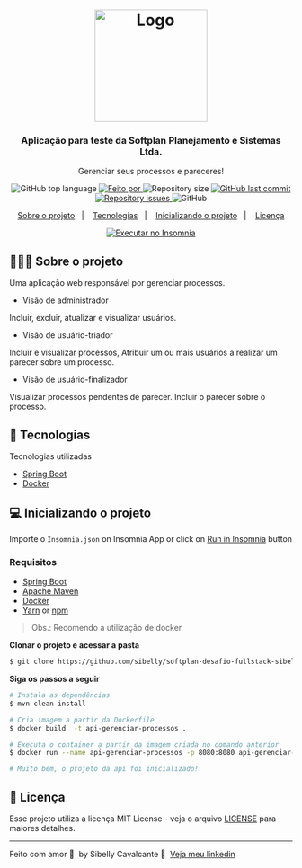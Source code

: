 <h1 align="center">
  <img alt="Logo" src="https://www.softplan.com.br/wp-content/themes/softplan-2019/imagens/logo_versao_positiva.svg" width="200px">
</h1>

<h3 align="center">
  Aplicação para teste da Softplan Planejamento e Sistemas Ltda.
</h3>

<p align="center">Gerenciar seus processos e pareceres!</p>

<p align="center">
  <img alt="GitHub top language" src="https://img.shields.io/github/languages/top/sibelly/softplan-desafio-fullstack-sibelly-cavalcante?color=%23FF9000">

  <a href="https://www.linkedin.com/in/sibelly/" target="_blank" rel="noopener noreferrer">
    <img alt="Feito por" src="https://img.shields.io/badge/made%20by-sibelly%20cavalcante-%23FF9000">
  </a>

  <img alt="Repository size" src="https://img.shields.io/github/repo-size/sibelly/softplan-desafio-fullstack-sibelly-cavalcante?color=%23FF9000">

  <a href="https://github.com/sibelly/softplan-desafio-fullstack-sibelly-cavalcante/commits/master">
    <img alt="GitHub last commit" src="https://img.shields.io/github/last-commit/sibelly/softplan-desafio-fullstack-sibelly-cavalcante?color=%23FF9000">
  </a>

  <a href="https://github.com/sibelly/softplan-desafio-fullstack-sibelly-cavalcante/issues">
    <img alt="Repository issues" src="https://img.shields.io/github/issues/sibelly/softplan-desafio-fullstack-sibelly-cavalcante?color=%23FF9000">
  </a>

  <img alt="GitHub" src="https://img.shields.io/github/license/sibelly/softplan-desafio-fullstack-sibelly-cavalcante?color=%23FF9000">
</p>

<p align="center">
  <a href="#%EF%B8%8F-sobre-o-projeto">Sobre o projeto</a>&nbsp;&nbsp;&nbsp;|&nbsp;&nbsp;&nbsp;
  <a href="#-tecnologias">Tecnologias</a>&nbsp;&nbsp;&nbsp;|&nbsp;&nbsp;&nbsp;
  <a href="#-inicializando-o-projeto">Inicializando o projeto</a>&nbsp;&nbsp;&nbsp;|&nbsp;&nbsp;&nbsp;
  <a href="#-licenca">Licença</a>
</p>

<p id="insomniaButton" 
align="center">
  <a href="https://insomnia.rest/run/?label=ApiGerenciarProcessos%20-%20EliasGcf&uri=https%3A%2F%2Fraw.githubusercontent.com%2Fsibelly%2Fsoftplan-desafio-fullstack-sibelly-cavalcante%2Fmaster%2FInsomnia.json" target="_blank"><img src="https://insomnia.rest/images/run.svg" alt="Executar no Insomnia"></a>
</p>

## 💇🏻‍♂️ Sobre o projeto

Uma aplicação web responsável por gerenciar processos.

- Visão de administrador

Incluir, excluir, atualizar e visualizar usuários.

- Visão de usuário-triador

Incluir e visualizar processos,
Atribuir um ou mais usuários a realizar um parecer sobre um processo.

- Visão de usuário-finalizador

Visualizar processos pendentes de parecer.
Incluir o parecer sobre o processo.


## 🚀 Tecnologias

Tecnologias utilizadas

- [Spring Boot](https://spring.io/projects/spring-boot)
- [Docker](https://www.docker.com/)

## 💻 Inicializando o projeto

Importe o `Insomnia.json` on Insomnia App or click on [Run in Insomnia](#insomniaButton) button

### Requisitos

- [Spring Boot](https://spring.io/projects/spring-boot)
- [Apache Maven](https://maven.apache.org/)
- [Docker](https://www.docker.com/)
- [Yarn](https://classic.yarnpkg.com/) or [npm](https://www.npmjs.com/)

> Obs.: Recomendo a utilização de docker

**Clonar o projeto e acessar a pasta**

```bash
$ git clone https://github.com/sibelly/softplan-desafio-fullstack-sibelly-cavalcante.git && cd api-gerenciar-projetos
```

**Siga os passos a seguir**

```bash
# Instala as dependências
$ mvn clean install

# Cria imagem a partir da Dockerfile
$ docker build  -t api-gerenciar-processos . 

# Executa o container a partir da imagem criada no comando anterior
$ docker run --name api-gerenciar-processos -p 8080:8080 api-gerenciar-processos

# Muito bem, o projeto da api foi inicializado!
```
## 📝 Licença

Esse projeto utiliza a licença MIT License - veja o arquivo [LICENSE](LICENSE) para maiores detalhes.

---

Feito com amor 💜 &nbsp;by Sibelly Cavalcante 👋 &nbsp;[Veja meu linkedin](https://www.linkedin.com/in/sibelly-cavalcante/)